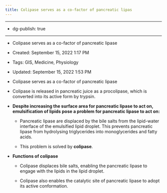 ```yaml
---
title: Colipase serves as a co-factor of pancreatic lipas
---
```


- --

- dg-publish: true

- --

- Colipase serves as a co-factor of pancreatic lipase

- Created: September 15, 2022 1:17 PM

- Tags: GIS, Medicine, Physiology

- Updated: September 15, 2022 1:53 PM

- Colipase serves as a co-factor of pancreatic lipase

- Colipase is released in pancreatic juice as a procolipase, which is converted into its active form by trypsin.

- **Despite increasing the surface area for pancreatic lipase to act on, emulsification of lipids pose a problem for pancreatic lipase to act on:**
	 - Pancreatic lipase are displaced by the bile salts from the lipid-water interface of the emulsified lipid droplet. This prevents pancreatic lipase from hydrolysing triglycerides into  monoglycerides and fatty acids.

	 - This problem is solved by **colipase**.

- **Functions of colipase**
	 - Colipase displaces bile salts, enabling the pancreatic lipase to engage with the lipids in the lipid droplet.

	 - Colipase also enables the catalytic site of pancreatic lipase to adopt its active conformation.
